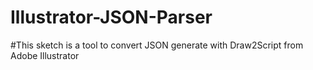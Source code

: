 # Illustrator-JSON-Parser
#This sketch is a tool to convert JSON generate with Draw2Script from Adobe Illustrator